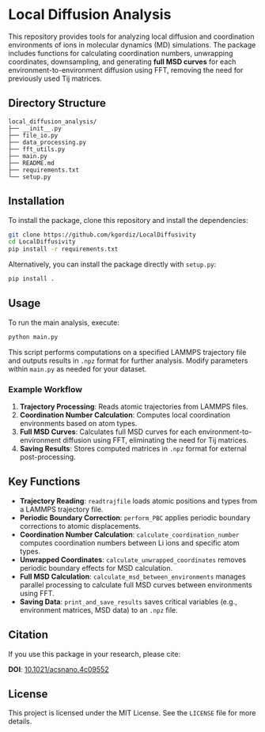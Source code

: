 
# Local Diffusion Analysis

This repository provides tools for analyzing local diffusion and coordination environments of ions in molecular dynamics (MD) simulations. The package includes functions for calculating coordination numbers, unwrapping coordinates, downsampling, and generating **full MSD curves** for each environment-to-environment diffusion using FFT, removing the need for previously used Tij matrices.

## Directory Structure

```
local_diffusion_analysis/
├── __init__.py
├── file_io.py
├── data_processing.py
├── fft_utils.py
├── main.py
├── README.md
├── requirements.txt
└── setup.py
```

## Installation

To install the package, clone this repository and install the dependencies:

```bash
git clone https://github.com/kgordiz/LocalDiffusivity
cd LocalDiffusivity
pip install -r requirements.txt
```

Alternatively, you can install the package directly with `setup.py`:

```bash
pip install .
```

## Usage

To run the main analysis, execute:

```bash
python main.py
```

This script performs computations on a specified LAMMPS trajectory file and outputs results in `.npz` format for further analysis. Modify parameters within `main.py` as needed for your dataset.

### Example Workflow

1. **Trajectory Processing**: Reads atomic trajectories from LAMMPS files.
2. **Coordination Number Calculation**: Computes local coordination environments based on atom types.
3. **Full MSD Curves**: Calculates full MSD curves for each environment-to-environment diffusion using FFT, eliminating the need for Tij matrices.
4. **Saving Results**: Stores computed matrices in `.npz` format for external post-processing.

## Key Functions

- **Trajectory Reading**: `readtrajfile` loads atomic positions and types from a LAMMPS trajectory file.
- **Periodic Boundary Correction**: `perform_PBC` applies periodic boundary corrections to atomic displacements.
- **Coordination Number Calculation**: `calculate_coordination_number` computes coordination numbers between Li ions and specific atom types.
- **Unwrapped Coordinates**: `calculate_unwrapped_coordinates` removes periodic boundary effects for MSD calculation.
- **Full MSD Calculation**: `calculate_msd_between_environments` manages parallel processing to calculate full MSD curves between environments using FFT.
- **Saving Data**: `print_and_save_results` saves critical variables (e.g., environment matrices, MSD data) to an `.npz` file.

## Citation

If you use this package in your research, please cite:

**DOI**: [10.1021/acsnano.4c09552](https://doi.org/10.1021/acsnano.4c09552)

## License

This project is licensed under the MIT License. See the `LICENSE` file for more details.
